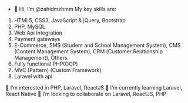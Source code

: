 - 👋 Hi, I’m @zahidmzhmm
My key skills are:
1. HTML5, CSS3, JavaScript & jQuery, Bootstrap
2. PHP, MySQL
3. Web Api Integration
4. Payment gateways
5. E-Commerce, SMS (Student and School Management System), CMS (Content Management System), CRM (Customer Relationship Management), Others
6. Fully functional PHP(OOP)
7. MVC (Pattern) (Custom Framework)
8. Laravel with api

👀 I’m interested in PHP, Laravel, ReactJS
🌱 I’m currently learning Laravel, React Native
💞️ I’m looking to collaborate on Laravel, ReactJS, PHP

